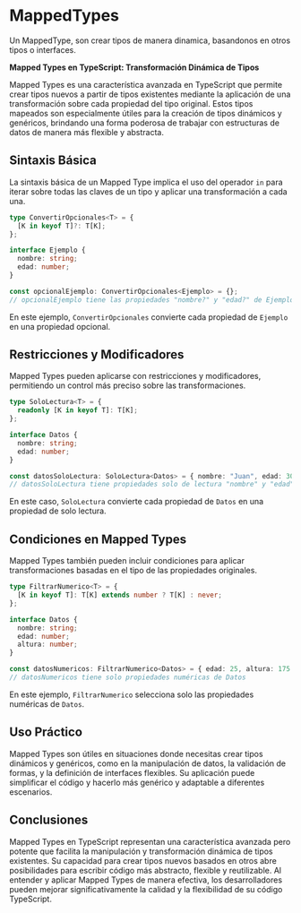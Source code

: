 # MappedTypes
Un MappedType, son crear tipos de manera dinamica, basandonos en otros tipos o interfaces.

**Mapped Types en TypeScript: Transformación Dinámica de Tipos**

Mapped Types es una característica avanzada en TypeScript que permite crear tipos nuevos a partir de tipos existentes mediante la aplicación de una transformación sobre cada propiedad del tipo original. Estos tipos mapeados son especialmente útiles para la creación de tipos dinámicos y genéricos, brindando una forma poderosa de trabajar con estructuras de datos de manera más flexible y abstracta.

## Sintaxis Básica

La sintaxis básica de un Mapped Type implica el uso del operador `in` para iterar sobre todas las claves de un tipo y aplicar una transformación a cada una.

```typescript
type ConvertirOpcionales<T> = {
  [K in keyof T]?: T[K];
};

interface Ejemplo {
  nombre: string;
  edad: number;
}

const opcionalEjemplo: ConvertirOpcionales<Ejemplo> = {};
// opcionalEjemplo tiene las propiedades "nombre?" y "edad?" de Ejemplo
```

En este ejemplo, `ConvertirOpcionales` convierte cada propiedad de `Ejemplo` en una propiedad opcional.

## Restricciones y Modificadores

Mapped Types pueden aplicarse con restricciones y modificadores, permitiendo un control más preciso sobre las transformaciones.

```typescript
type SoloLectura<T> = {
  readonly [K in keyof T]: T[K];
};

interface Datos {
  nombre: string;
  edad: number;
}

const datosSoloLectura: SoloLectura<Datos> = { nombre: "Juan", edad: 30 };
// datosSoloLectura tiene propiedades solo de lectura "nombre" y "edad" de Datos
```

En este caso, `SoloLectura` convierte cada propiedad de `Datos` en una propiedad de solo lectura.

## Condiciones en Mapped Types

Mapped Types también pueden incluir condiciones para aplicar transformaciones basadas en el tipo de las propiedades originales.

```typescript
type FiltrarNumerico<T> = {
  [K in keyof T]: T[K] extends number ? T[K] : never;
};

interface Datos {
  nombre: string;
  edad: number;
  altura: number;
}

const datosNumericos: FiltrarNumerico<Datos> = { edad: 25, altura: 175 };
// datosNumericos tiene solo propiedades numéricas de Datos
```

En este ejemplo, `FiltrarNumerico` selecciona solo las propiedades numéricas de `Datos`.

## Uso Práctico

Mapped Types son útiles en situaciones donde necesitas crear tipos dinámicos y genéricos, como en la manipulación de datos, la validación de formas, y la definición de interfaces flexibles. Su aplicación puede simplificar el código y hacerlo más genérico y adaptable a diferentes escenarios.

## Conclusiones

Mapped Types en TypeScript representan una característica avanzada pero potente que facilita la manipulación y transformación dinámica de tipos existentes. Su capacidad para crear tipos nuevos basados en otros abre posibilidades para escribir código más abstracto, flexible y reutilizable. Al entender y aplicar Mapped Types de manera efectiva, los desarrolladores pueden mejorar significativamente la calidad y la flexibilidad de su código TypeScript.